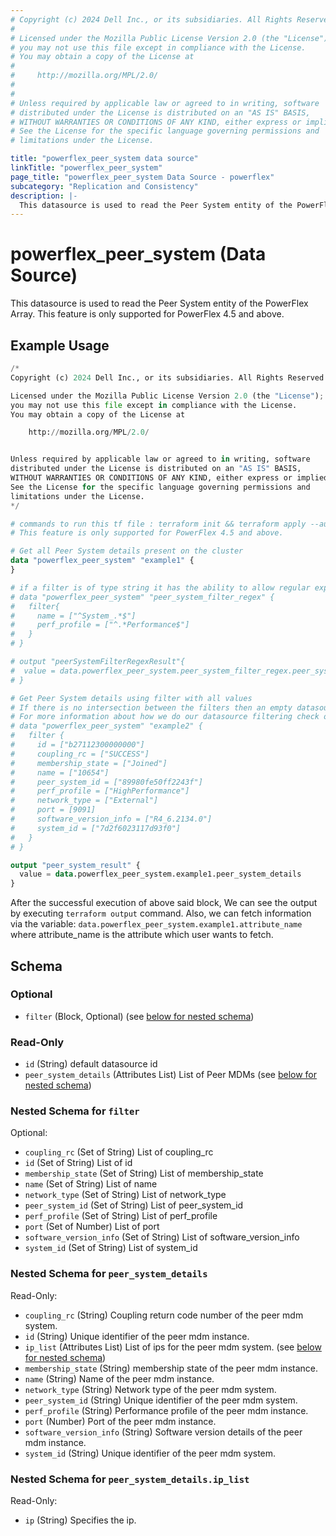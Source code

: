 ```yaml
---
# Copyright (c) 2024 Dell Inc., or its subsidiaries. All Rights Reserved.
# 
# Licensed under the Mozilla Public License Version 2.0 (the "License");
# you may not use this file except in compliance with the License.
# You may obtain a copy of the License at
# 
#     http://mozilla.org/MPL/2.0/
# 
# 
# Unless required by applicable law or agreed to in writing, software
# distributed under the License is distributed on an "AS IS" BASIS,
# WITHOUT WARRANTIES OR CONDITIONS OF ANY KIND, either express or implied.
# See the License for the specific language governing permissions and
# limitations under the License.

title: "powerflex_peer_system data source"
linkTitle: "powerflex_peer_system"
page_title: "powerflex_peer_system Data Source - powerflex"
subcategory: "Replication and Consistency"
description: |-
  This datasource is used to read the Peer System entity of the PowerFlex Array. This feature is only supported for PowerFlex 4.5 and above.
---
```


# powerflex_peer_system (Data Source)

This datasource is used to read the Peer System entity of the PowerFlex Array. This feature is only supported for PowerFlex 4.5 and above.

## Example Usage

```terraform
/*
Copyright (c) 2024 Dell Inc., or its subsidiaries. All Rights Reserved.

Licensed under the Mozilla Public License Version 2.0 (the "License");
you may not use this file except in compliance with the License.
You may obtain a copy of the License at

    http://mozilla.org/MPL/2.0/


Unless required by applicable law or agreed to in writing, software
distributed under the License is distributed on an "AS IS" BASIS,
WITHOUT WARRANTIES OR CONDITIONS OF ANY KIND, either express or implied.
See the License for the specific language governing permissions and
limitations under the License.
*/

# commands to run this tf file : terraform init && terraform apply --auto-approve
# This feature is only supported for PowerFlex 4.5 and above.

# Get all Peer System details present on the cluster
data "powerflex_peer_system" "example1" {
}

# if a filter is of type string it has the ability to allow regular expressions
# data "powerflex_peer_system" "peer_system_filter_regex" {
#   filter{
#     name = ["^System_.*$"]
#     perf_profile = ["^.*Performance$"]
#   }
# }

# output "peerSystemFilterRegexResult"{
#  value = data.powerflex_peer_system.peer_system_filter_regex.peer_system_details
# }

# Get Peer System details using filter with all values
# If there is no intersection between the filters then an empty datasource will be returned
# For more information about how we do our datasource filtering check out our guides: https://dell.github.io/terraform-docs/docs/storage/platforms/powerflex/product_guide/examples
# data "powerflex_peer_system" "example2" {
#   filter {
#     id = ["b27112300000000"]
#     coupling_rc = ["SUCCESS"]
#     membership_state = ["Joined"]
#     name = ["10654"]
#     peer_system_id = ["89980fe50ff2243f"]
#     perf_profile = ["HighPerformance"]
#     network_type = ["External"]
#     port = [9091]
#     software_version_info = ["R4_6.2134.0"]
#     system_id = ["7d2f6023117d93f0"]
#   }
# }

output "peer_system_result" {
  value = data.powerflex_peer_system.example1.peer_system_details
}
```

After the successful execution of above said block, We can see the output by executing `terraform output` command. Also, we can fetch information via the variable: `data.powerflex_peer_system.example1.attribute_name` where attribute_name is the attribute which user wants to fetch.

<!-- schema generated by tfplugindocs -->
## Schema

### Optional

- `filter` (Block, Optional) (see [below for nested schema](#nestedblock--filter))

### Read-Only

- `id` (String) default datasource id
- `peer_system_details` (Attributes List) List of Peer MDMs (see [below for nested schema](#nestedatt--peer_system_details))

<a id="nestedblock--filter"></a>
### Nested Schema for `filter`

Optional:

- `coupling_rc` (Set of String) List of coupling_rc
- `id` (Set of String) List of id
- `membership_state` (Set of String) List of membership_state
- `name` (Set of String) List of name
- `network_type` (Set of String) List of network_type
- `peer_system_id` (Set of String) List of peer_system_id
- `perf_profile` (Set of String) List of perf_profile
- `port` (Set of Number) List of port
- `software_version_info` (Set of String) List of software_version_info
- `system_id` (Set of String) List of system_id


<a id="nestedatt--peer_system_details"></a>
### Nested Schema for `peer_system_details`

Read-Only:

- `coupling_rc` (String) Coupling return code number of the peer mdm system.
- `id` (String) Unique identifier of the peer mdm instance.
- `ip_list` (Attributes List) List of ips for the peer mdm system. (see [below for nested schema](#nestedatt--peer_system_details--ip_list))
- `membership_state` (String) membership state of the peer mdm instance.
- `name` (String) Name of the peer mdm instance.
- `network_type` (String) Network type of the peer mdm system.
- `peer_system_id` (String) Unique identifier of the peer mdm system.
- `perf_profile` (String) Performance profile of the peer mdm instance.
- `port` (Number) Port of the peer mdm instance.
- `software_version_info` (String) Software version details of the peer mdm instance.
- `system_id` (String) Unique identifier of the peer mdm system.

<a id="nestedatt--peer_system_details--ip_list"></a>
### Nested Schema for `peer_system_details.ip_list`

Read-Only:

- `ip` (String) Specifies the ip.
